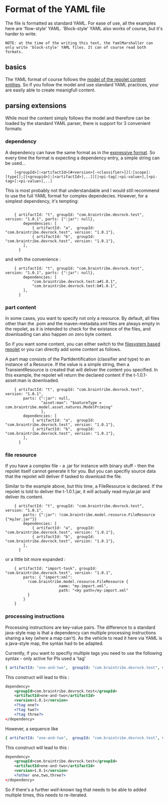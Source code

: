 # Format of the YAML file

The file is formatted as standard YAML. For ease of use, all the examples here are 'flow-style' YAML. 'Block-style' YAML also works of course, but it's harder to write. 

    NOTE: at the time of the writing this text, the YamlMarshaller can only write 'block-style' YAML files. It can of course read both formats. 



## basics
The YAML format of course follows the [model of the repolet content entities](./generator.md). So if you follow the model and use standard YAML practices, your are easily able to create meanigfull content.


## parsing extensions
While most the content simply follows the model and therefore can be loaded by the standard YAML parser, there is support for 3 convenient formats:


### dependency 
A dependency can have the same format as in the [expressive format](./expressive.md). So every time the format is expecting a dependency entry, a simple string can be used...

```
    [<groupId>]:<artifactId>[#<version>[-<classifier>]][:[scope]:[type]];[[<groupid>]:[<artifactId>],..]][|<pi-tag[:<pi-value>],[<pi-tag>[:<pi-value>],..]
```

This is most probably not that understandable and I would still recommend to use the full YAML format for complex dependecies. However, for a simplest dependency, it's tempting:

```

    { artifactId: "t", groupId: "com.braintribe.devrock.test", version: "1.0.1", parts: {":jar": null},       
	    dependencies: [                
	        { artifactId: "a",  groupId: "com.braintribe.devrock.test", version: "1.0.1"}, 
	        { artifactId: "b",  groupId: "com.braintribe.devrock.test", version: "1.0.1"}, 	
	    ],        
	  }
```

and with the convenience : 
```
    { artifactId: "t", groupId: "com.braintribe.devrock.test", version: "1.0.1", parts: {":jar": null},       
	    dependencies: [                
	        "com.braintribe.devrock.test:a#1.0.1",
	        "com.braintribe.devrock.test:b#1.0.1",
	    ],        
	  }
```
### part content 
In some cases, you want to specify not only a resource. By default, all files other than the .pom and the maven-metadata.xml files are always empty in the repolet, as it is intended to check for the existance of the files, and downloading can also happen on zero byte content. 

So if you want some content, you can either switch to the [filesystem based repolet](./repolet.md) or you can directly add some content as follows.

A part map consists of the PartIdentification (classifier and type) to an instance of a Resource. If the value is a simple string, then a TransientResource is created that will deliver the content you specified. In this example, the repolet wll return the declared content if the t-1.0.1-asset:man is downloaded.
```
    { artifactId: "t", groupId: "com.braintribe.devrock.test", version: "1.0.1", 
        parts: {":jar": null,
                "asset:man": "$natureType = com.braintribe.model.asset.natures.ModelPriming"
                },       
	    dependencies: [                
	        { artifactId: "a",  groupId: "com.braintribe.devrock.test", version: "1.0.1"}, 
	        { artifactId: "b",  groupId: "com.braintribe.devrock.test", version: "1.0.1"}, 	
	    ],        
	  }
```

### file resource
If you have a complex file - a .jar for instance with binary stuff - then the repolet itself cannot generate it for you. But you can specifiy source data that the repolet will deliver if tasked to download the file. 

Similar to the example above, but this time, a FileResource is declared. If the repolet is told to deliver the t-1.0.1.jar, it will actually read myJar.jar and deliver its content. 
```
    { artifactId: "t", groupId: "com.braintribe.devrock.test", version: "1.0.1", 
        parts: {":jar": !com.braintribe.model.resource.FileResource {"myJar.jar"}}
	    dependencies: [                
	        { artifactId: "a",  groupId: "com.braintribe.devrock.test", version: "1.0.1"}, 
	        { artifactId: "b",  groupId: "com.braintribe.devrock.test", version: "1.0.1"}, 	
	    ],        
	  }
```
or a little bit more expanded : 
```
    { artifactId: "import-task", groupId: "com.braintribe.devrock.test", version: "1.0.1",
        parts: { "import:xml": 
          !com.braintribe.model.resource.FileResource {
                        name: "my-import.xml",
                        path: "<my path>/my-import.xml"
          }
        }
    } 
```

### processing instructions

Processing instructions are key-value pairs. The difference to a standard java-style map is that a dependency can multiple processing instructions sharing a key (where a map can't). As the vehicle to read it here via YAML is a java-style map, the syntax had to be adapted.

Currently, if you want to specifiy multiple tags you need to use the following syntax - only active for PIs used a 'tag'

``` YAML
{ artifactId: "one-and-two",  groupId: "com.braintribe.devrock.test", version: "1.0.1", processingInstructions: {"tag": "one,two,three"}}, 
```

This construct will  lead to this :

``` XML
dependency>
	<groupId>com.braintribe.devrock.test</groupId>
	<artifactId>one-and-two</artifactId>
	<version>1.0.1</version>
	<?tag one?>
	<?tag two?>
	<?tag three?>
</dependency>
```
However, a sequence like 

``` YAML
{ artifactId: "one-and-two",  groupId: "com.braintribe.devrock.test", version: "1.0.1", processingInstructions: {"other": "one,two,three"}}, 
```

This construct will  lead to this :

``` XML
dependency>
	<groupId>com.braintribe.devrock.test</groupId>
	<artifactId>one-and-two</artifactId>
	<version>1.0.1</version>
	<?other one,two,three?>	
</dependency>
```

So if there's a further *well-known* tag that needs to be able to added multiple times, this needs to re-iterated.  
